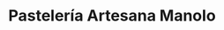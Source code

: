 ---
title: "Pastelería Artesana Manolo"
url: /tres-cantos/pasteleria-artesana-manolo/
shop: Konditorei
---